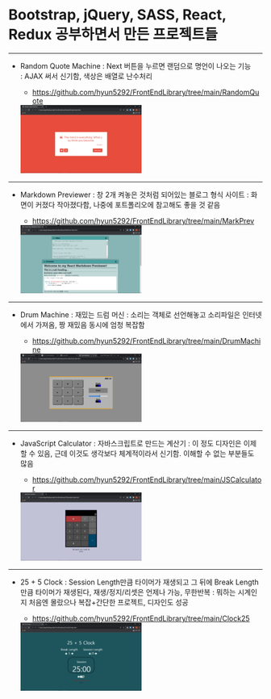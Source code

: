 # Bootstrap, jQuery, SASS, React, Redux 공부하면서 만든 프로젝트들
-------------
+ Random Quote Machine
    : Next 버튼을 누르면 랜덤으로 명언이 나오는 기능<br>
    : AJAX 써서 신기함, 색상은 배열로 난수처리
    - https://github.com/hyun5292/FrontEndLibrary/tree/main/RandomQuote
    
    <img src="https://github.com/hyun5292/FrontEndLibrary/blob/main/RandomQuote/%EC%8B%A4%ED%96%89%ED%99%94%EB%A9%B4.png"  width="50%"/>
-------------
+ Markdown Previewer
    : 창 2개 켜놓은 것처럼 되어있는 블로그 형식 사이트
    : 화면이 커졌다 작아졌다함, 나중에 포트폴리오에 참고해도 좋을 것 같음
    - https://github.com/hyun5292/FrontEndLibrary/tree/main/MarkPrev
    
    <img src="https://github.com/hyun5292/FrontEndLibrary/blob/main/MarkPrev/%EC%8B%A4%ED%96%89%ED%99%94%EB%A9%B4.png"  width="50%"/>
-------------
+ Drum Machine
    : 재밌는 드럼 머신
    : 소리는 객체로 선언해놓고 소리파일은 인터넷에서 가져옴, 짱 재밌음 동시에 엄청 복잡함
    - https://github.com/hyun5292/FrontEndLibrary/tree/main/DrumMachine
    
    <img src="https://github.com/hyun5292/FrontEndLibrary/blob/main/DrumMachine/%EC%99%84%EC%84%B1.png"  width="50%"/>
-------------
+ JavaScript Calculator
    : 자바스크립트로 만드는 계산기
    : 이 정도 디자인은 이제 할 수 있음, 근데 이것도 생각보다 체계적이라서 신기함. 이해할 수 없는 부분들도 많음
    - https://github.com/hyun5292/FrontEndLibrary/tree/main/JSCalculator
    
    <img src="https://github.com/hyun5292/FrontEndLibrary/blob/main/JSCalculator/%EC%8B%A4%ED%96%89%ED%99%94%EB%A9%B4.png"  width="50%"/>
-------------
+ 25 + 5 Clock
    : Session Length만큼 타이머가 재생되고 그 뒤에 Break Length만큼 타이머가 재생된다, 재생/정지/리셋은 언제나 가능, 무한반복
    : 뭐하는 시계인지 처음엔 몰랐으나 복잡+간단한 프로젝트, 디자인도 성공
    - https://github.com/hyun5292/FrontEndLibrary/tree/main/Clock25
    
    <img src="https://github.com/hyun5292/FrontEndLibrary/blob/main/Clock25/%EC%8B%A4%ED%96%89%ED%99%94%EB%A9%B4.png"  width="50%"/>
